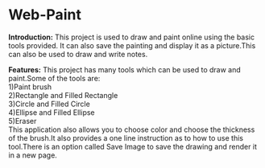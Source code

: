 # Web-Paint
**Introduction:**
	This project is used to draw and paint online using the basic tools provided. It can also save the painting and display it as a picture.This can also be used to draw and write notes.<br />

**Features:**
	This project has many tools which can be used to draw and paint.Some of the tools are:<br />
	1)Paint brush<br />
	2)Rectangle and Filled Rectangle<br />
	3)Circle and Filled Circle<br />
	4)Ellipse and Filled Ellipse<br />
	5)Eraser<br />
	This application also allows you to choose color and choose the thickness of the brush.It also provides a one line instruction as to how to use this tool.There is an option called Save Image to save the drawing and render it in a new page.


	
